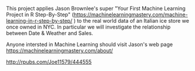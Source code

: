 This project applies  Jason Brownlee's  super "Your First Machine Learning Project in R Step-By-Step"  (https://machinelearningmastery.com/machine-learning-in-r-step-by-step/ ) to the real world data of an Italian ice store we once owned in NYC.  In particular we will investigate the relationship between Date &  Weather and Sales. 

Anyone intersted in Machine Learning should visit Jason's web page  https://machinelearningmastery.com/about/

http://rpubs.com/Joe11579/444555

